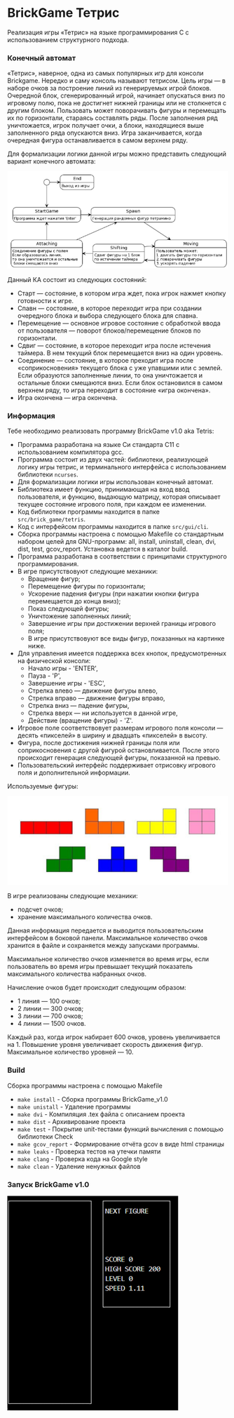 # BrickGame Тетрис
Реализация игры «Тетрис» на языке программирования С с использованием структурного подхода.

### Конечный автомат

«Тетрис», наверное, одна из самых популярных игр для консоли Brickgame. Нередко и саму консоль называют тетрисом. Цель игры — в наборе очков за построение линий из генерируемых игрой блоков. Очередной блок, сгенерированный игрой, начинает опускаться вниз по игровому полю, пока не достигнет нижней границы или не столкнется с другим блоком. Пользовать может поворачивать фигуры и перемещать их по горизонтали, стараясь составлять ряды. После заполнения ряд уничтожается, игрок получает очки, а блоки, находящиеся выше заполненного ряда опускаются вниз. Игра заканчивается, когда очередная фигура останавливается в самом верхнем ряду.

Для формализации логики данной игры можно представить следующий вариант конечного автомата:

![Конечный автомат тетриса](pic/fsm.jpg)

Данный КА состоит из следующих состояний:

- Старт — состояние, в котором игра ждет, пока игрок нажмет кнопку готовности к игре.
- Спавн — состояние, в которое переходит игра при создании очередного блока и выбора следующего блока для спавна.
- Перемещение — основное игровое состояние с обработкой ввода от пользователя — поворот блоков/перемещение блоков по горизонтали.
- Сдвиг — состояние, в которое переходит игра после истечения таймера. В нем текущий блок перемещается вниз на один уровень.
- Соединение — состояние, в которое преходит игра после «соприкосновения» текущего блока с уже упавшими или с землей. Если образуются заполненные линии, то она уничтожается и остальные блоки смещаются вниз. Если блок остановился в самом верхнем ряду, то игра переходит в состояние «игра окончена».
- Игра окончена — игра окончена.

### Информация

Тебе необходимо реализовать программу BrickGame v1.0 aka Tetris:

- Программа разработана на языке Си стандарта C11 с использованием компилятора gcc.
- Программа состоит из двух частей: библиотеки, реализующей логику игры тетрис, и терминального интерфейса с использованием библиотеки `ncurses`.
- Для формализации логики игры использован конечный автомат.
- Библиотека имеет функцию, принимающая на вход ввод пользователя, и функцию, выдающую матрицу, которая описывает текущее состояние игрового поля, при каждом ее изменении.
- Код библиотеки программы находится в папке `src/brick_game/tetris`.
- Код с интерфейсом программы находится в папке `src/gui/cli`.
- Сборка программы настроена с помощью Makefile со стандартным набором целей для GNU-программ: all, install, uninstall, clean, dvi, dist, test, gcov_report. Установка ведется в каталог build.
- Программа разработана в соответствии с принципами структурного программирования.
- В игре присутствовуют следующие механики:
  - Вращение фигур;
  - Перемещение фигуры по горизонтали;
  - Ускорение падения фигуры (при нажатии кнопки фигура перемещается до конца вниз);
  - Показ следующей фигуры;
  - Уничтожение заполненных линий;
  - Завершение игры при достижении верхней границы игрового поля;
  - В игре присутствовуют все виды фигур, показанных на картинке ниже.
- Для управления имеется поддержка всех кнопок, предусмотренных на физической консоли:
  - Начало игры - 'ENTER',
  - Пауза - 'P',
  - Завершение игры - 'ESC',
  - Стрелка влево — движение фигуры влево,
  - Стрелка вправо — движение фигуры вправо,
  - Стрелка вниз — падение фигуры,
  - Стрелка вверх — ни используется в данной игре,
  - Действие (вращение фигуры) - 'Z'.
- Игровое поле соответствовует размерам игрового поля консоли — десять «пикселей» в ширину и двадцать «пикселей» в высоту.
- Фигура, после достижения нижней границы поля или соприкосновения с другой фигурой остановливается. После этого происходит генерация следующей фигуры, показанной на превью.
- Пользовательский интерфейс поддерживает отрисовку игрового поля и дополнительной информации.

Используемые фигуры:

![Фигуры](pic/tetris-pieces.png)

В игре реализованы следующие механики:

- подсчет очков;
- хранение максимального количества очков.

Данная информация передается и выводится пользовательским интерфейсом в боковой панели. Максимальное количество очков хранится в файле и сохраняется между запусками программы.

Максимальное количество очков изменяется во время игры, если пользователь во время игры превышает текущий показатель максимального количества набранных очков.

Начисление очков будет происходит следующим образом:

- 1 линия — 100 очков;
- 2 линии — 300 очков;
- 3 линии — 700 очков;
- 4 линии — 1500 очков.

Каждый раз, когда игрок набирает 600 очков, уровень увеличивается на 1. Повышение уровня увеличивает скорость движения фигур. Максимальное количество уровней — 10.

### Build

Сборка программы настроена с помощью Makefile

* `make install` - Сборка программы BrickGame_v1.0
* `make unistall` - Удаление программы
* `make dvi` - Компиляция .tex файла с описанием проекта
* `make dist` - Архивирование проекта
* `make test` - Покрытие unit-тестами функций вычисления c помощью библиотеки Check
* `make gcov_report` - Формирование отчёта gcov в виде html страницы
* `make leaks` - Проверка тестов на утечки памяти
* `make clang` - Проверка кода на Google style
* `make clean` - Удаление ненужных файлов

### Запуск BrickGame v1.0

![Пример](pic/example.gif)
